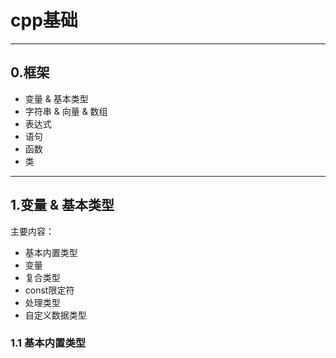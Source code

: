# cpp基础

***

## 0.框架

* 变量 & 基本类型
* 字符串 & 向量 & 数组
* 表达式
* 语句
* 函数
* 类

***

## 1.变量 & 基本类型

主要内容：

* 基本内置类型
* 变量
* 复合类型
* const限定符
* 处理类型
* 自定义数据类型

### 1.1 基本内置类型

































